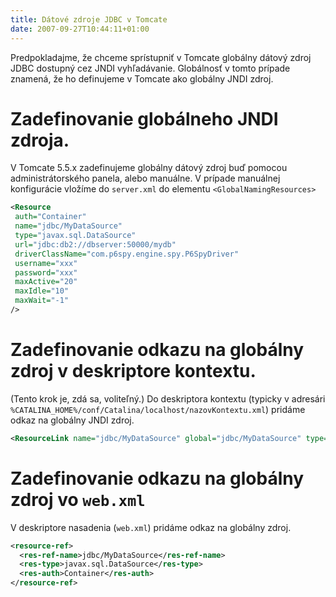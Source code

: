 ```yaml
---
title: Dátové zdroje JDBC v Tomcate 
date: 2007-09-27T10:44:11+01:00
---
```

Predpokladajme, že chceme sprístupniť v Tomcate globálny dátový zdroj JDBC dostupný cez JNDI vyhľadávanie. Globálnosť v tomto prípade znamená, že ho definujeme v Tomcate ako globálny JNDI zdroj.

# Zadefinovanie globálneho JNDI zdroja.
V Tomcate 5.5.x zadefinujeme globálny dátový zdroj buď pomocou administrátorského panela, alebo manuálne. V prípade manuálnej konfigurácie vložíme do `server.xml` do elementu `<GlobalNamingResources>`
```xml
<Resource 
 auth="Container" 
 name="jdbc/MyDataSource" 
 type="javax.sql.DataSource" 
 url="jdbc:db2://dbserver:50000/mydb"
 driverClassName="com.p6spy.engine.spy.P6SpyDriver"
 username="xxx"
 password="xxx"
 maxActive="20"
 maxIdle="10"
 maxWait="-1"    
/>
```
# Zadefinovanie odkazu na globálny zdroj v deskriptore kontextu.
(Tento krok je, zdá sa, voliteľný.) Do deskriptora kontextu (typicky v adresári `%CATALINA_HOME%/conf/Catalina/localhost/nazovKontextu.xml`) pridáme odkaz na globálny JNDI zdroj. 
```xml
<ResourceLink name="jdbc/MyDataSource" global="jdbc/MyDataSource" type="javax.sql.DataSource" />
```
# Zadefinovanie odkazu na globálny zdroj vo `web.xml`
V deskriptore nasadenia (`web.xml`) pridáme odkaz na globálny zdroj.
```xml
<resource-ref>
  <res-ref-name>jdbc/MyDataSource</res-ref-name>
  <res-type>javax.sql.DataSource</res-type>
  <res-auth>Container</res-auth>
</resource-ref>
```
